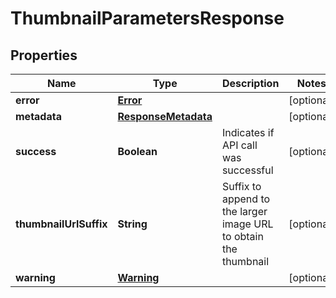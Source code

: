 
# ThumbnailParametersResponse

## Properties
Name | Type | Description | Notes
------------ | ------------- | ------------- | -------------
**error** | [**Error**](Error.md) |  |  [optional]
**metadata** | [**ResponseMetadata**](ResponseMetadata.md) |  |  [optional]
**success** | **Boolean** | Indicates if API call was successful |  [optional]
**thumbnailUrlSuffix** | **String** | Suffix to append to the larger image URL to obtain the thumbnail |  [optional]
**warning** | [**Warning**](Warning.md) |  |  [optional]



